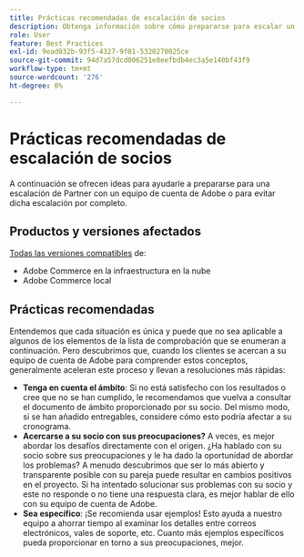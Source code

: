 ```yaml
---
title: Prácticas recomendadas de escalación de socios
description: Obtenga información sobre cómo prepararse para escalar un problema con un socio con un equipo de cuenta de Adobe Adobe o cómo evitar una escalación.
role: User
feature: Best Practices
exl-id: 9ead032b-93f5-4327-9f01-5320270025ce
source-git-commit: 94d7a57dcd006251e8eefbdb4ec3a5e140bf43f9
workflow-type: tm+mt
source-wordcount: '276'
ht-degree: 0%

---
```


# Prácticas recomendadas de escalación de socios

A continuación se ofrecen ideas para ayudarle a prepararse para una escalación de Partner con un equipo de cuenta de Adobe o para evitar dicha escalación por completo.

## Productos y versiones afectados

[Todas las versiones compatibles](../../../release/versions.md) de:

* Adobe Commerce en la infraestructura en la nube
* Adobe Commerce local

## Prácticas recomendadas

Entendemos que cada situación es única y puede que no sea aplicable a algunos de los elementos de la lista de comprobación que se enumeran a continuación. Pero descubrimos que, cuando los clientes se acercan a su equipo de cuenta de Adobe para comprender estos conceptos, generalmente aceleran este proceso y llevan a resoluciones más rápidas:

* **Tenga en cuenta el ámbito**: Si no está satisfecho con los resultados o cree que no se han cumplido, le recomendamos que vuelva a consultar el documento de ámbito proporcionado por su socio. Del mismo modo, si se han añadido entregables, considere cómo esto podría afectar a su cronograma.
* **Acercarse a su socio con sus preocupaciones?** A veces, es mejor abordar los desafíos directamente con el origen. ¿Ha hablado con su socio sobre sus preocupaciones y le ha dado la oportunidad de abordar los problemas? A menudo descubrimos que ser lo más abierto y transparente posible con su pareja puede resultar en cambios positivos en el proyecto. Si ha intentado solucionar sus problemas con su socio y este no responde o no tiene una respuesta clara, es mejor hablar de ello con su equipo de cuenta de Adobe.
* **Sea específico**: ¡Se recomienda usar ejemplos! Esto ayuda a nuestro equipo a ahorrar tiempo al examinar los detalles entre correos electrónicos, vales de soporte, etc. Cuanto más ejemplos específicos pueda proporcionar en torno a sus preocupaciones, mejor.
